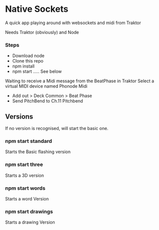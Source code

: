 # Native Sockets

A quick app playing around with websockets and midi from Traktor

Needs Traktor (obviously) and Node

### Steps
* Download node
* Clone this repo
* npm install
* npm start ..... See below

Waiting to receive a Midi message from the BeatPhase in Traktor
Select a virtual MIDI device named Phonode Midi
* Add out > Deck Common > Beat Phase
* Send PitchBend to Ch.11 Pitchbend

## Versions
If no version is recognised, will start the basic one.

### npm start standard
Starts the Basic flashing version

### npm start three
Starts a 3D version

### npm start words
Starts a word Version

### npm start drawings
Starts a drawing Version